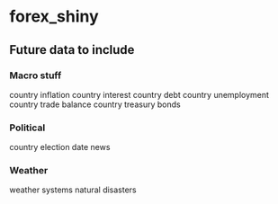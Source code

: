 # forex_shiny

## Future data to include

### Macro stuff
country inflation
country interest
country debt
country unemployment
country trade balance
country treasury bonds

### Political
country election date
news

### Weather
weather systems
natural disasters